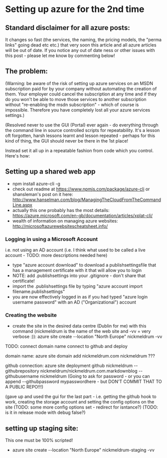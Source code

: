 # Setting up azure for the 2nd time

## Standard disclaimer for all azure posts:

It changes so fast (the services, the naming, the pricing models, the "perma links" going dead etc etc.) that very soon this article and all azure articles will be out of date. If you notice any out of date ness or other issues with this post - please let me know by commenting below!

## The problem:

(Warning: be aware of the risk of setting up azure services on an MSDN subscription paid for by your company without automating the creation of them. Your employer could cancel the subscription at any time and if they do you won't be able to move those services to another subscription without "re-enabling the msdn subscription" - which of course is impossible. Therefore you have completely lost all your azure services settings.)

(Resolved never to use the GUI (Portal) ever again - do everything through the command line in source controlled scripts for repeatability. It's a lesson oft forgotten, harsh lessons learnt and lesson repeated - perhaps for this kind of thing, the GUI should never be there in the 1st place!

Instead set it all up in a repeatable fashion from code which you control. Here's how:

## Setting up a shared web app

 * npm install azure-cli -g
 * check out readme at https://www.npmjs.com/package/azure-cli or shansleman's post on it here: http://www.hanselman.com/blog/ManagingTheCloudFromTheCommandLine.aspx
 * actually this one probably has the most details: https://azure.microsoft.com/en-gb/documentation/articles/xplat-cli/
 * wealth of information on managing azure websites: http://microsoftazurewebsitescheatsheet.info/

### Logging in using a Microsoft Account

i.e. not using an AD account
(i.e. I think what used to be called a live account - TODO: more descriptions needed here)

 * type "azure account download" to download a publishsettingsfile that has a management certificate with it that will allow you to login
 * NOTE: add .publishsettings into your .gitignore - don't share that certificate!
 * import the .publishsettings file by typing "azure account import filename.publishsettings"
 * you are now effectively logged in as if you had typed "azure login username password" with an AD ("Organizational") account

### Creating the website

 * create the site in the desired data centre (Dublin for me) with this command (nickmeldrum is the name of the web site and -vv = very verbose :)):
  azure site create --location "North Europe" nickmeldrum -vv

TODO:
connect domain name
connect to github and deploy

 domain name: 
  azure site domain add nickmeldrum.com nickmeldrum ???

 github connection:
  azure site deployment github nickmeldrum --githubrepository nickmeldrum/nickmeldrum.com.markdownblog --githubusername nickmeldrum
   (Going to ask for password - or you can append --githubpassword mypasswordhere - but DON'T COMMIT THAT TO A PUBLIC REPO!!!)


(gave up and used the gui for the last part - i.e. getting the github hook to work, creating the storage account and setting the config options on the site (TODO: some more config options set - redirect for isntance?)
(TODO: is it in release mode with debug false?)

## setting up staging site:

This one must be 100% scripted!

  * azure site create --location "North Europe" nickmeldrum-staging -vv


